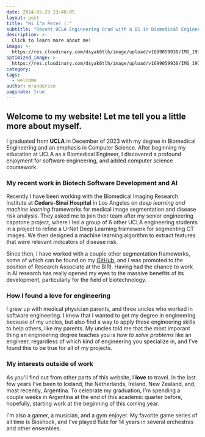 ```yaml
---
date: 2024-05-23 23:48:05
layout: post
title: "Hi I'm Peter (:"
subtitle: "Recent UCLA Engineering Grad with a BS in Biomedical Engineering and emphasis in Computer Science."
description: >- 
  Click to learn more about me!
image: >-
  https://res.cloudinary.com/dsyak6tlh/image/upload/v1699059930/IMG_1977_aqcb1k_jhq1l3.jpg
optimized_image: >- 
  https://res.cloudinary.com/dsyak6tlh/image/upload/v1699059930/IMG_1977_aqcb1k_jhq1l3.jpg
category: 
tags:
  - welcome
author: mranderson
paginate: true
---
```

## Welcome to my website! Let me tell you a little more about myself.

I graduated from <strong>UCLA</strong> in December of 2023 with my degree in Biomedical Engineering and an emphasis in Computer Science. After beginning my education at UCLA as a Biomedical Engineer, I discovered a profound enjoyment for software engineering, and added computer science coursework.

### My recent work in Biotech Software Development and AI

Recently I have been working with the Biomedical Imaging Research Institute at <strong>Cedars-Sinai Hospital</strong> in Los Angeles on <em>deep learning and machine learning</em> frameworks for medical image segmentation and disease risk analysis. They asked me to join their team after my senior engineering capstone project, where I led a group of 6 other UCLA engineering students in a project to refine a U-Net Deep Learning framework for segmenting CT images. We then designed a machine learning algorithm to extract features that were relevant indicators of disease risk. 

Since then, I have worked with a couple other segmentation frameworks, some of which can be found on my <a href="https://github.com/peter3marsh">GitHub</a>, and I was promoted to the position of Research Associate at the BIRI. Having had the chance to work in AI research has really opened my eyes to the massive benefits of its development, particularly for the field of biotechnology.

### How I found a love for engineering

I grew up with medical physician parents, and three uncles who worked in software engineering. I knew that I wanted to get my degree in engineering because of my uncles, but also find a way to apply those engineering skills to help others, like my parents. My uncles told me that the most imporant thing an engineering degree teaches you is <em>how to solve problems</em> like an engineer, regardless of which kind of engineering you specialize in, and I've found this to be true for all of my projects.

### My interests outside of work

As you'll find out from other parts of this website, I <strong>love</strong> to travel. In the last few years I've been to Iceland, the Netherlands, Ireland, New Zealand, and, most recently, Argentina. To celebrate my graduation, I'm spending a couple weeks in Argentina at the end of this academic quarter before, hopefully, starting work at the beginning of this coming year.

I'm also a gamer, a musician, and a gym enjoyer. My favorite game series of all time is Bioshock, and I've played flute for 14 years in several orchestras and other ensembles.